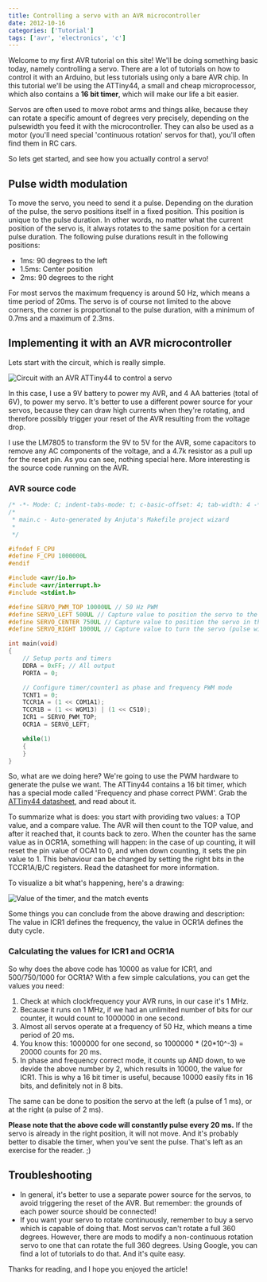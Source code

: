 ```yaml
---
title: Controlling a servo with an AVR microcontroller
date: 2012-10-16
categories: ['Tutorial']
tags: ['avr', 'electronics', 'c']
---
```


Welcome to my first AVR tutorial on this site! We'll be doing something basic 
today, namely controlling a servo. There are a lot of tutorials on how to 
control it with an Arduino, but less tutorials using only a bare AVR chip. In 
this tutorial we'll be using the ATTiny44, a small and cheap microprocessor, 
which also contains a **16 bit timer**, which will make our life a bit easier.

Servos are often used to move robot arms and things alike, because they can rotate a specific amount of degrees very precisely, depending on the pulsewidth you feed it with the microcontroller. They can also be used as a motor (you'll need special 'continuous rotation' servos for that), you'll often find them in RC cars.

So lets get started, and see how you actually control a servo!

<!--more-->

Pulse width modulation
---------------------------

To move the servo, you need to send it a pulse. Depending on the duration of the pulse, the servo positions itself in a fixed position. This position is unique to the pulse duration. In other words, no matter what the current position of the servo is, it always rotates to the same position for a certain pulse duration. The following pulse durations result in the following positions: 

* 1ms: 90 degrees to the left
* 1.5ms: Center position
* 2ms: 90 degrees to the right

For most servos the maximum frequency is around 50 Hz, which means a time period of 20ms. The servo is of course not limited to the above corners, the corner is proportional to the pulse duration, with a minimum of 0.7ms and a maximum of 2.3ms.

Implementing it with an AVR microcontroller
-----------------------------------

Lets start with the circuit, which is really simple. 

![Circuit with an AVR ATTiny44 to control a 
servo](/img/blogimages/servoschema.jpg)

In this case, I use a 9V battery to power my AVR, and 4 AA batteries (total of 6V), to power my servo. It's better to use a different power source for your servos, because they can draw high currents when they're rotating, and therefore possibly trigger your reset of the AVR resulting from the voltage drop. 

I use the LM7805 to transform the 9V to 5V for the AVR, some capacitors to remove any AC components of the voltage, and a 4.7k resistor as a pull up for the reset pin. As you can see, nothing special here. More interesting is the source code running on the AVR.

### AVR source code

~~~c
/* -*- Mode: C; indent-tabs-mode: t; c-basic-offset: 4; tab-width: 4 -*- */
/*
 * main.c - Auto-generated by Anjuta's Makefile project wizard
 * 
 */

#ifndef F_CPU
#define F_CPU 1000000L
#endif

#include <avr/io.h>
#include <avr/interrupt.h>
#include <stdint.h>

#define SERVO_PWM_TOP 10000UL // 50 Hz PWM
#define SERVO_LEFT 500UL // Capture value to position the servo to the left (1.0ms)
#define SERVO_CENTER 750UL // Capture value to position the servo in the center (pulse width 1.5ms)
#define SERVO_RIGHT 1000UL // Capture value to turn the servo (pulse width 2ms)

int main(void)
{
	// Setup ports and timers
	DDRA = 0xFF; // All output
	PORTA = 0;

	// Configure timer/counter1 as phase and frequency PWM mode
	TCNT1 = 0;
	TCCR1A = (1 << COM1A1);
	TCCR1B = (1 << WGM13) | (1 << CS10);
	ICR1 = SERVO_PWM_TOP;
	OCR1A = SERVO_LEFT;

	while(1)
	{
	}
}
~~~

So, what are we doing here? We're going to use the PWM hardware to generate the pulse we want. The ATTiny44 contains a 16 bit timer, which has a special mode called 'Frequency and phase correct PWM'. Grab the [ATTiny44 datasheet][datasheet], and read about it. 

To summarize what is does: you start with providing two values: a TOP value, and a compare value. The AVR will then count to the TOP value, and after it reached that, it counts back to zero. When the counter has the same value as in OCR1A, something will happen: in the case of up counting, it will reset the pin value of OCA1 to 0, and when down counting, it sets the pin value to 1. This behaviour can be changed by setting the right bits in the TCCR1A/B/C registers. Read the datasheet for more information.

To visualize a bit what's happening, here's a drawing:

![Value of the timer, and the match 
events](/img/blogimages/servo-timer-match.jpg)

Some things you can conclude from the above drawing and description: The value in ICR1 defines the frequency, the value in OCR1A defines the duty cycle.

### Calculating the values for ICR1 and OCR1A

So why does the above code has 10000 as value for ICR1, and 500/750/1000 for OCR1A? With a few simple calculations, you can get the values you need:

1. Check at which clockfrequency your AVR runs, in our case it's 1 MHz.
2. Because it runs on 1 MHz, if we had an unlimited number of bits for our counter, it would count to 1000000 in one second. 
3. Almost all servos operate at a frequency of 50 Hz, which means a time period of 20 ms. 
4. You know this: 1000000 for one second, so 1000000 * (20*10^-3) = 20000 counts for 20 ms.
5. In phase and frequency correct mode, it counts up AND down, to we devide the above number by 2, which results in 10000, the value for ICR1. This is why a 16 bit timer is useful, because 10000 easily fits in 16 bits, and definitely not in 8 bits.

The same can be done to position the servo at the left (a pulse of 1 ms), or at the right (a pulse of 2 ms). 

**Please note that the above code will constantly pulse every 20 ms.** If the servo is already in the right position, it will not move. And it's probably better to disable the timer, when you've sent the pulse. That's left as an exercise for the reader. ;)

Troubleshooting
--------------------

* In general, it's better to use a separate power source for the servos, to avoid triggering the reset of the AVR. But remember: the grounds of each power source should be connected!
* If you want your servo to rotate continuously, remember to buy a servo which is capable of doing that. Most servos can't rotate a full 360 degrees. However, there are mods to modify a non-continuous rotation servo to one that can rotate the full 360 degrees. Using Google, you can find a lot of tutorials to do that. And it's quite easy.

Thanks for reading, and I hope you enjoyed the article!

[datasheet]: http://www.atmel.com/Images/doc8006.pdf "ATTiny44 Datasheet"
